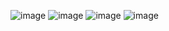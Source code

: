 ![image](https://user-images.githubusercontent.com/82460475/198054132-6788953a-d061-48c0-9915-430e799ee4bc.png)
![image](https://user-images.githubusercontent.com/82460475/198054260-b8d22735-4748-43c9-b8d6-522ec7032684.png)
![image](https://user-images.githubusercontent.com/82460475/198054840-3cfd09cd-8f9d-46f5-970a-4e3700ed2d32.png)
![image](https://user-images.githubusercontent.com/82460475/198054920-fe73d37a-38f7-4bc7-80b7-5051d0788e43.png)
